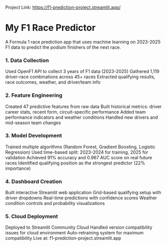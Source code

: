 Project Link: https://f1-prediction-project.streamlit.app/

# My F1 Race Predictor

A Formula 1 race prediction app that uses machine learning on 2023-2025 F1 data to predict the podium finishers of the next race.

### 1. Data Collection

Used OpenF1 API to collect 3 years of F1 data (2023-2025)
Gathered 1,119 driver-race combinations across 45+ races
Extracted qualifying results, race outcomes, weather, and driver/team info

### 2. Feature Engineering

Created 47 predictive features from raw data
Built historical metrics: driver career stats, recent form, circuit-specific performance
Added team performance indicators and weather conditions
Handled new drivers and mid-season team changes

### 3. Model Development

Trained multiple algorithms (Random Forest, Gradient Boosting, Logistic Regression)
Used time-based split: 2023-2024 for training, 2025 for validation
Achieved 91% accuracy and 0.967 AUC score on real future races
Identified qualifying position as the strongest predictor (22% importance)

### 4. Dashboard Creation

Built interactive Streamlit web application
Grid-based qualifying setup with driver dropdowns
Real-time predictions with confidence scores
Weather condition controls and probability visualizations

### 5. Cloud Deployment

Deployed to Streamlit Community Cloud
Handled version compatibility issues for cloud environment
Auto-retraining system for maximum compatibility
Live at: f1-prediction-project.streamlit.app
